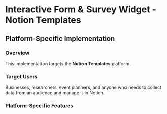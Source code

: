 # Interactive Form & Survey Widget - Notion Templates

## Platform-Specific Implementation

### Overview
This implementation targets the **Notion Templates** platform.

### Target Users
Businesses, researchers, event planners, and anyone who needs to collect data from an audience and manage it in Notion.

### Platform-Specific Features
